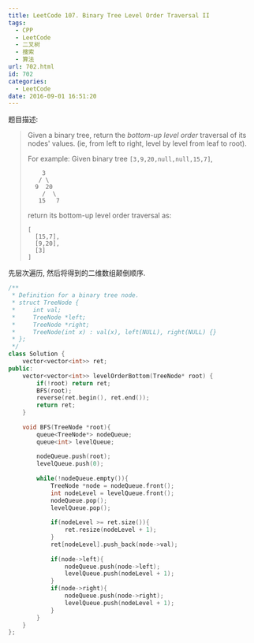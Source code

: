 ```yaml
---
title: LeetCode 107. Binary Tree Level Order Traversal II
tags:
  - CPP
  - LeetCode
  - 二叉树
  - 搜索
  - 算法
url: 702.html
id: 702
categories:
  - LeetCode
date: 2016-09-01 16:51:20
---
```

题目描述:

> Given a binary tree, return the *bottom-up level order* traversal of its nodes' values. (ie, from left to right, level by level from leaf to root).
>
> For example:
> Given binary tree `[3,9,20,null,null,15,7]`,
>
> ```
>     3
>    / \
>   9  20
>     /  \
>    15   7
>
> ```
>
> return its bottom-up level order traversal as:
>
> ```
> [
>   [15,7],
>   [9,20],
>   [3]
> ]
> ```

先层次遍历, 然后将得到的二维数组颠倒顺序.

```cpp
/**
 * Definition for a binary tree node.
 * struct TreeNode {
 *     int val;
 *     TreeNode *left;
 *     TreeNode *right;
 *     TreeNode(int x) : val(x), left(NULL), right(NULL) {}
 * };
 */
class Solution {
    vector<vector<int>> ret;
public:
	vector<vector<int>> levelOrderBottom(TreeNode* root) {
        if(!root) return ret;
        BFS(root);
        reverse(ret.begin(), ret.end());
		return ret;
	}
	
	void BFS(TreeNode *root){
	    queue<TreeNode*> nodeQueue;
	    queue<int> levelQueue;
	    
	    nodeQueue.push(root);
	    levelQueue.push(0);
	    
	    while(!nodeQueue.empty()){
	        TreeNode *node = nodeQueue.front();
	        int nodeLevel = levelQueue.front();
	        nodeQueue.pop();
	        levelQueue.pop();
	        
	        if(nodeLevel >= ret.size()){
	            ret.resize(nodeLevel + 1);
	        }
	        ret[nodeLevel].push_back(node->val);
	        
	        if(node->left){
	            nodeQueue.push(node->left);
	            levelQueue.push(nodeLevel + 1);
	        }
	        if(node->right){
	            nodeQueue.push(node->right);
	            levelQueue.push(nodeLevel + 1);
	        }
	    }
	}
};
```

